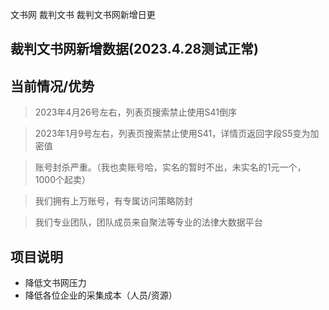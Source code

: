﻿文书网  裁判文书  裁判文书网新增日更
## 裁判文书网新增数据(2023.4.28测试正常)
## 当前情况/优势
> 2023年4月26号左右，列表页搜索禁止使用S41倒序

> 2023年1月9号左右，列表页搜索禁止使用S41，详情页返回字段S5变为加密值

> 账号封杀严重。（我也卖账号哈，实名的暂时不出，未实名的1元一个，1000个起卖）

> 我们拥有上万账号，有专属访问策略防封

> 我们专业团队，团队成员来自聚法等专业的法律大数据平台

## 项目说明
- 降低文书网压力
- 降低各位企业的采集成本（人员/资源）

